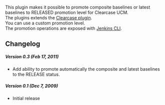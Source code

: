 
This plugin makes it possible to promote composite baselines or latest
baselines to RELEASED promotion level for Clearcase UCM.  
The plugins extends the [Clearcase
plugin](http://localhost:8085/display/JENKINS/ClearCase+Plugin).  
You can use a custom promotion level.  
The promotion operations are exposed with [Jenkins
CLI](http://localhost:8085/display/JENKINS/Jenkins+CLI).

## Changelog

##### Version 0.3 (Feb 17, 2011)

-   Add ability to promote automatically the composite and latest
    baselines to the RELEASE status.

##### Version 0.1 (Dec 7, 2009)

-   Initial release
